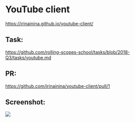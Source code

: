 # YouTube client
https://irinainina.github.io/youtube-client/

## Task: 
https://github.com/rolling-scopes-school/tasks/blob/2018-Q3/tasks/youtube.md

## PR:
https://github.com/irinainina/youtube-client/pull/1

## Screenshot:
![](https://s8.hostingkartinok.com/uploads/images/2019/05/22c3616fb43b2938ac256b7330ad03b1.png) 

